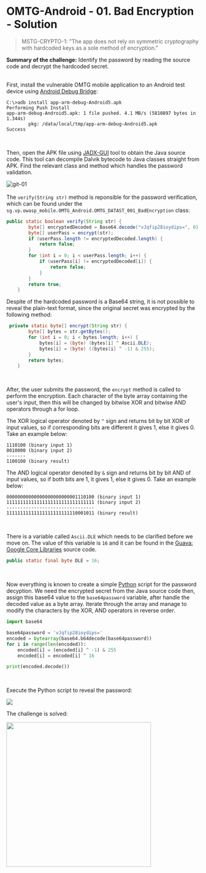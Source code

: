 # OMTG-Android - 01. Bad Encryption - Solution

> MSTG-CRYPTO-1: "The app does not rely on symmetric cryptography with hardcoded keys as a sole method of encryption."

**Summary of the challenge:** Identify the password by reading the source code and decrypt the hardcoded secret.

<br/>First, install the vulnerable OMTG mobile application to an Android test device using [Android Debug Bridge](https://developer.android.com/studio/command-line/adb):

```
C:\>adb install app-arm-debug-Android5.apk
Performing Push Install
app-arm-debug-Android5.apk: 1 file pushed. 4.1 MB/s (5810897 bytes in 1.344s)
        pkg: /data/local/tmp/app-arm-debug-Android5.apk
Success
```
<br/>

Then, open the APK file using [JADX-GUI](https://github.com/skylot/jadx) tool to obtain the Java source code. This tool can decompile Dalvik bytecode to Java classes straight from APK. Find the relevant class and method which handles the password validation.

![git-01](https://user-images.githubusercontent.com/55597077/65349322-07ff3f80-dbdb-11e9-8d40-b7ce5658e400.png)
<br/>
<br/>
The `verify(String str)` method is reponsible for the password verification, which can be found under the `sg.vp.owasp_mobile.OMTG_Android.OMTG_DATAST_001_BadEncryption` class:

```java
public static boolean verify(String str) {
        byte[] encryptedDecoded = Base64.decode("vJqfip28ioydips=", 0);
        byte[] userPass = encrypt(str);
        if (userPass.length != encryptedDecoded.length) {
            return false;
        }
        for (int i = 0; i < userPass.length; i++) {
            if (userPass[i] != encryptedDecoded[i]) {
                return false;
            }
        }
        return true;
    }
```

Despite of the hardcoded password is a Base64 string, it is not possible to reveal the plain-text format, since the original secret was encrypted by the following method:

```java
 private static byte[] encrypt(String str) {
        byte[] bytes = str.getBytes();
        for (int i = 0; i < bytes.length; i++) {
            bytes[i] = (byte) (bytes[i] ^ Ascii.DLE);
            bytes[i] = (byte) ((bytes[i] ^ -1) & 255);
        }
        return bytes;
    }
```
<br/>

After, the user submits the password, the `encrypt` method is called to perform the encryption. Each character of the byte array containing the user's input, then this will be changed by bitwise XOR and bitwise AND operators through a for loop. 

The XOR logical operator denoted by `^` sign and returns bit by bit XOR of input values, so if corresponding bits are different it gives 1, else it gives 0. Take an example below:
```
1110100 (binary input 1)
0010000 (binary input 2)
-------
1100100 (binary result)
```
The AND logical operator denoted by `&` sign and returns bit by bit AND of input values, so if both bits are 1, it gives 1, else it gives 0. Take an example below:
```
00000000000000000000000001110100 (binary input 1)
11111111111111111111111111111111 (binary input 2)
--------------------------------
11111111111111111111111110001011 (binary result)
```
<br/>

There is a variable called `Ascii.DLE` which needs to be clarified before we move on. The value of this variable is `16` and it can be found in the [Guava: Google Core Libraries](https://github.com/google/guava/blob/master/guava/src/com/google/common/base/Ascii.java) source code.
```java
public static final byte DLE = 16;
```
<br/>

Now everything is known to create a simple [Python](https://www.python.org/download/releases/3.0/) script for the password decyption. We need the encrypted secret from the Java source code then, assign this base64 value to the `base64password` variable, after handle the decoded value as a byte array. Iterate through the array and manage to modify the characters by the XOR, AND operators in reverse order.

```python
import base64

base64password = 'vJqfip28ioydips='
encoded = bytearray(base64.b64decode(base64password))
for i in range(len(encoded)):
	encoded[i] = (encoded[i] ^ -1) & 255
	encoded[i] = encoded[i] ^ 16

print(encoded.decode())
```
<br/>

Execute the Python script to reveal the password:

<img src="https://user-images.githubusercontent.com/55597077/65354427-66cab600-dbe7-11e9-8b5a-786f06c265d2.png">

The challenge is solved:

<img src="https://user-images.githubusercontent.com/55597077/65355265-78ad5880-dbe9-11e9-921b-e94ebdb5e60c.png" width="377">
